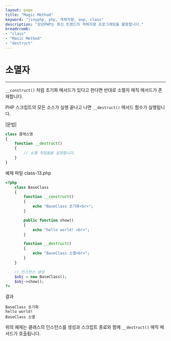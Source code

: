 ```yaml
---
layout: page
title: "Magic Method"
keyword: "jinyphp, php, 객체지향, oop, class"
description: "모던PHP는 최신 트랜드의 객체지향 프로그래밍을 활용합니다."
breadcrumb:
- "class"
- "Masic Method"
- "destruct"
---
```


# 소멸자
<hr>

`__construct()` 처럼 초기화 메서드가 있다고 한다면 반대로 소멸자 매직 메서드가 존재합니다.  

PHP 스크립트의 모든 소스가 실행 끝나고 나면 `__destruct()` 메서드 함수가 실행됩니다.  

|문법|
```php
class 클래스명
{
	function __destruct()
	{
		// 소멸 작업들을 설정합니다.
	}
}
```

예제 파일 class-13.php
```php
<?php
	class BaseClass
	{
		function __construct()
		{
			echo "BaseClass 초기화<br>";
		}

		public function show()
		{
			echo "hello world! <br>";
		}

		function __destruct()
		{
			echo "BaseClass 소멸<br>";
		}
	}

	// 인스턴스 생성
	$obj = new BaseClass();
	$obj->show();
?>
```

결과
```
BaseClass 초기화
hello world!
BaseClass 소멸
```

위의 예제는 클래스의 인스턴스를 생성과 스크립트 종료와 함께 `__destruct()` 매직 메서드가 호출됩니다.  
